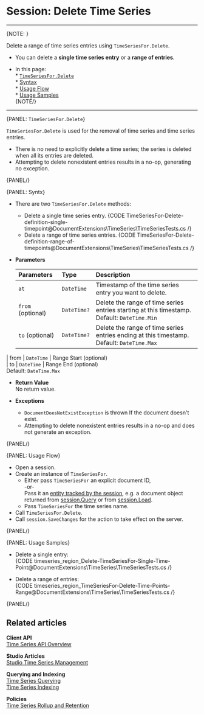 ﻿# Session: Delete Time Series

---

{NOTE: }

Delete a range of time series entries using `TimeSeriesFor.Delete`.  

* You can delete a **single time series entry** or a **range of entries**.  

* In this page:  
      * [`TimeSeriesFor.Delete`](../../../../document-extensions/timeseries/client-api/session/delete#timeseriesfor.Delete)  
       * [Syntax](../../../../document-extensions/timeseries/client-api/session/delete#syntx)  
       * [Usage Flow](../../../../document-extensions/timeseries/client-api/session/delete#usage-flow)  
       * [Usage Samples](../../../../document-extensions/timeseries/client-api/session/delete#usage-samples)  
{NOTE/}

---

{PANEL: `TimeSeriesFor.Delete`}

`TimeSeriesFor.Delete` is used for the removal of time series and 
time series entries.  

* There is no need to explicitly delete a time series; 
  the series is deleted when all its entries are deleted.  
* Attempting to delete nonexistent entries results in a no-op, 
  generating no exception.  


{PANEL/}

{PANEL: Syntx}

* There are two `TimeSeriesFor.Delete` methods:  
   * Delete a single time series entry.
     {CODE TimeSeriesFor-Delete-definition-single-timepoint@DocumentExtensions\TimeSeries\TimeSeriesTests.cs /}
   * Delete a range of time series entries.
     {CODE TimeSeriesFor-Delete-definition-range-of-timepoints@DocumentExtensions\TimeSeries\TimeSeriesTests.cs /}

* **Parameters**  

    | Parameters | Type | Description |
    |:-------------|:-------------|:-------------|
    | `at` | `DateTime` | Timestamp of the time series entry you want to delete. |
    | `from` (optional) | `DateTime?` | Delete the range of time series entries starting at this timestamp. <br> Default: `DateTime.Min` |
    | `to` (optional) | `DateTime?` | Delete the range of time series entries ending at this timestamp. <br> Default: `DateTime.Max` |


| from | `DateTime` | Range Start (optional) <br>
| to | `DateTime` | Range End (optional) <br> Default: `DateTime.Max` 



* **Return Value**  
  No return value.  

* **Exceptions**  
   * `DocumentDoesNotExistException` is thrown If the document doesn't exist.  
   * Attempting to delete nonexistent entries results in a no-op and does not generate an exception.  

{PANEL/}

{PANEL: Usage Flow}

* Open a session.  
* Create an instance of `TimeSeriesFor`.  
    * Either pass `TimeSeriesFor` an explicit document ID,  
      -or-  
      Pass it an [entity tracked by the session](../../../../client-api/session/loading-entities), 
      e.g. a document object returned from [session.Query](../../../../client-api/session/querying/how-to-query) 
      or from [session.Load](../../../../client-api/session/loading-entities#load).  
    * Pass `TimeSeriesFor` the time series name.  
* Call `TimeSeriesFor.Delete`.  
* Call `session.SaveChanges` for the action to take effect on the server.  

{PANEL/}

{PANEL: Usage Samples}

* Delete a single entry:  
   {CODE timeseries_region_Delete-TimeSeriesFor-Single-Time-Point@DocumentExtensions\TimeSeries\TimeSeriesTests.cs /}

* Delete a range of entries:  
   {CODE timeseries_region_TimeSeriesFor-Delete-Time-Points-Range@DocumentExtensions\TimeSeries\TimeSeriesTests.cs /}

{PANEL/}

## Related articles

**Client API**  
[Time Series API Overview](../../../../document-extensions/timeseries/client-api/overview)  

**Studio Articles**  
[Studio Time Series Management](../../../../studio/database/document-extensions/time-series)  

**Querying and Indexing**  
[Time Series Querying](../../../../document-extensions/timeseries/querying/overview-and-syntax)  
[Time Series Indexing](../../../../document-extensions/timeseries/indexing)  

**Policies**  
[Time Series Rollup and Retention](../../../../document-extensions/timeseries/rollup-and-retention)  
